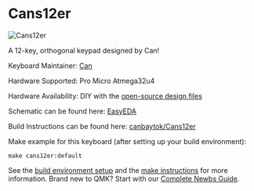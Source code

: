 # Cans12er
![Cans12er](https://i.imgur.com/ZsO6QSI.jpg)

A 12-key, orthogonal keypad designed by Can!

Keyboard Maintainer: [Can](https://github.com/canbaytok)

Hardware Supported: Pro Micro Atmega32u4

Hardware Availability: DIY with the [open-source design files](https://github.com/canbaytok/Cans12er)

Schematic can be found here: [EasyEDA](https://easyeda.com/senordoenermann/mediapad)

Build Instructions can be found here: [canbaytok/Cans12er](https://github.com/canbaytok/Cans12er)

Make example for this keyboard (after setting up your build environment):

    make cans12er:default

See the [build environment setup](https://docs.qmk.fm/#/getting_started_build_tools) and the [make instructions](https://docs.qmk.fm/#/getting_started_make_guide) for more information. Brand new to QMK? Start with our [Complete Newbs Guide](https://docs.qmk.fm/#/newbs).
